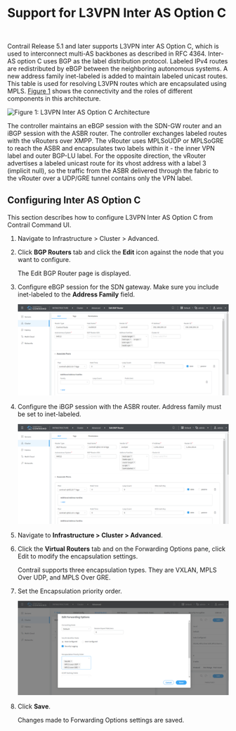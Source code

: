 # Support for L3VPN Inter AS Option C

 

Contrail Release 5.1 and later supports L3VPN inter AS Option C, which
is used to interconnect multi-AS backbones as described in RFC 4364.
Inter-AS option C uses BGP as the label distribution protocol. Labeled
IPv4 routes are redistributed by eBGP between the neighboring autonomous
systems. A new address family inet-labeled is added to maintain labeled
unicast routes. This table is used for resolving L3VPN routes which are
encapsulated using MPLS.
[Figure 1](contrail-inter-as-option-c.html#l3vpn-interas-option-c) shows
the connectivity and the roles of different components in this
architecture.

![Figure 1: L3VPN Inter AS Option C
Architecture](documentation/images/g300379.png)

The controller maintains an eBGP session with the SDN-GW router and an
iBGP session with the ASBR router. The controller exchanges labeled
routes with the vRouters over XMPP. The vRouter uses MPLSoUDP or
MPLSoGRE to reach the ASBR and encapsulates two labels within it - the
inner VPN label and outer BGP-LU label. For the opposite direction, the
vRouter advertises a labeled unicast route for its vhost address with a
label 3 (implicit null), so the traffic from the ASBR delivered through
the fabric to the vRouter over a UDP/GRE tunnel contains only the VPN
label.

## Configuring Inter AS Option C

This section describes how to configure L3VPN Inter AS Option C from
Contrail Command UI.

1.  <span id="jd0e26">Navigate to Infrastructure &gt; Cluster &gt;
    Advanced.</span>

2.  <span id="jd0e29">Click **BGP Routers** tab and click the **Edit**
    icon against the node that you want to configure.</span>

    The Edit BGP Router page is displayed.

3.  <span id="jd0e40">Configure eBGP session for the SDN gateway. Make
    sure you include <span class="cli" v-pre="">inet-labeled</span> to
    the **Address Family** field.</span>

    ![](documentation/images/s008004.png)

4.  <span id="jd0e51">Configure the iBGP session with the ASBR router.
    Address family must be set to <span class="cli"
    v-pre="">inet-labeled</span>.</span>

    ![](documentation/images/s008002.png)

5.  <span id="jd0e59">Navigate to **Infrastructure &gt; Cluster &gt;
    Advanced**.</span>

6.  <span id="jd0e65">Click the **Virtual Routers** tab and on the
    Forwarding Options pane, click Edit to modify the encapsulation
    settings.</span>

    Contrail supports three encapsulation types. They are VXLAN, MPLS
    Over UDP, and MPLS Over GRE.

7.  <span id="jd0e73">Set the Encapsulation priority order.</span>

    ![](documentation/images/s008003.png)

8.  <span id="jd0e78">Click **Save**.</span>

    Changes made to Forwarding Options settings are saved.

 
